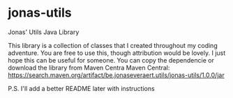 # jonas-utils
Jonas' Utils Java Library

This library is a collection of classes that I created throughout my coding adventure. You are free to use this, though attribution
would be lovely. 
I just hope this can be useful for someone.
You can copy the dependencie or download the library from Maven Centra
Maven Central: https://search.maven.org/artifact/be.jonaseveraert.utils/jonas-utils/1.0.0/jar

P.S. I'll add a better README later with instructions
